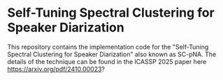 # Self-Tuning Spectral Clustering for Speaker Diarization 
This repository contains the implementation code for the "Self-Tuning Spectral Clustering for Speaker Diarization" also known as SC-pNA. The details of the technique can be found in the ICASSP 2025 paper here https://arxiv.org/pdf/2410.00023?
